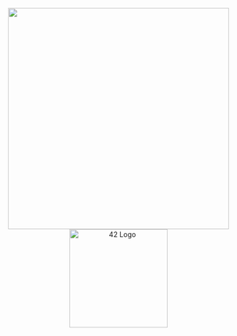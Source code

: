 <p align="center">
  <img src="https://leetcard.jacoblin.cool/sdemey00?theme=dark" width="450"/>
  <img src="https://upload.wikimedia.org/wikipedia/commons/8/8d/42_Logo.svg" alt="42 Logo" width="200" />
</p>



